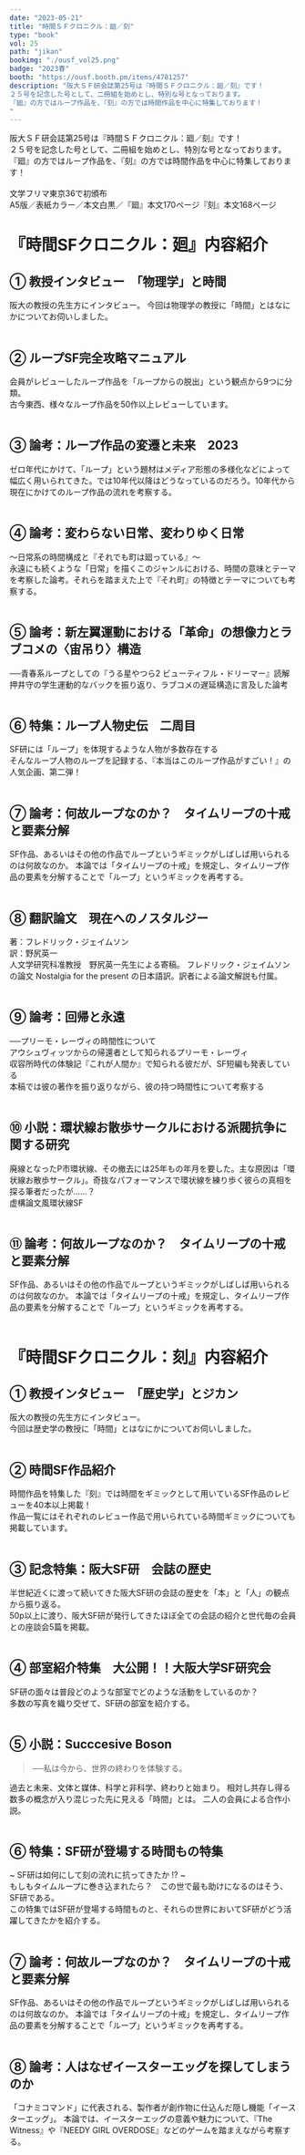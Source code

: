 ```yaml
---
date: "2023-05-21"
title: "時間ＳＦクロニクル：廻／刻"
type: "book"
vol: 25
path: "jikan"
bookimg: "./ousf_vol25.png"
badge: "2023春"
booth: "https://ousf.booth.pm/items/4781257"
description: "阪大ＳＦ研会誌第25号は『時間ＳＦクロニクル：廻／刻』です！
２５号を記念した号として、二冊組を始めとし、特別な号となっております。
『廻』の方ではループ作品を、『刻』の方では時間作品を中心に特集しております！
"
---
```


阪大ＳＦ研会誌第25号は『時間ＳＦクロニクル：廻／刻』です！  
２５号を記念した号として、二冊組を始めとし、特別な号となっております。  
『廻』の方ではループ作品を、『刻』の方では時間作品を中心に特集しております！  
<br>
文学フリマ東京36で初頒布  
A5版／表紙カラー／本文白黒／『廻』本文170ページ『刻』本文168ページ

# 『時間SFクロニクル：廻』内容紹介

## ① 教授インタビュー　「物理学」と時間

阪大の教授の先生方にインタビュー。
今回は物理学の教授に「時間」とはなにかについてお伺いしました。  
<br>

## ② ループSF完全攻略マニュアル

会員がレビューしたループ作品を「ループからの脱出」という観点から9つに分類。  
古今東西、様々なループ作品を50作以上レビューしています。  
<br>

## ③ 論考：ループ作品の変遷と未来　2023

ゼロ年代にかけて、「ループ」という題材はメディア形態の多様化などによって幅広く用いられてきた。では10年代以降はどうなっているのだろう。10年代から現在にかけてのループ作品の流れを考察する。  
<br>

## ④ 論考：変わらない日常、変わりゆく日常

〜日常系の時間構成と『それでも町は廻っている』〜  
永遠にも続くような「日常」を描くこのジャンルにおける、時間の意味とテーマを考察した論考。それらを踏まえた上で『それ町』の特徴とテーマについても考察する。  
<br>

## ⑤ 論考：新左翼運動における「革命」の想像力とラブコメの〈宙吊り〉構造
──青春系ループとしての『うる星やつら2 ビューティフル・ドリーマー』読解  
押井守の学生運動的なバックを振り返り、ラブコメの遅延構造に言及した論考  
<br>

## ⑥ 特集：ループ人物史伝　二周目

SF研には「ループ」を体現するような人物が多数存在する  
そんなループ人物のループを記録する、『本当はこのループ作品がすごい！』の人気企画、第二弾！  
<br>

## ⑦ 論考：何故ループなのか？　タイムリープの十戒と要素分解

SF作品、あるいはその他の作品でループというギミックがしばしば用いられるのは何故なのか。
本論では「タイムリープの十戒」を規定し、タイムリープ作品の要素を分解することで「ループ」というギミックを再考する。  
<br>

## ⑧ 翻訳論文　現在へのノスタルジー

著：フレドリック・ジェイムソン  
訳：野尻英一  
人文学研究科准教授　野尻英一先生による寄稿。
フレドリック・ジェイムソンの論文 Nostalgia for the present の日本語訳。訳者による論文解説も付属。  
<br>

## ⑨ 論考：回帰と永遠

──プリーモ・レーヴィの時間性について  
アウシュヴィッツからの帰還者として知られるプリーモ・レーヴィ  
収容所時代の体験記『これが人間か』で知られる彼だが、SF短編も発表している  
本稿では彼の著作を振り返りながら、彼の持つ時間性について考察する  
<br>

## ⑩ 小説：環状線お散歩サークルにおける派閥抗争に関する研究

廃線となったP市環状線、その撤去には25年もの年月を要した。主な原因は「環状線お散歩サークル」。奇抜なパフォーマンスで環状線を練り歩く彼らの真相を探る筆者だったが……？  
虚構論文風環状線SF  
<br>

## ⑪ 論考：何故ループなのか？　タイムリープの十戒と要素分解

SF作品、あるいはその他の作品でループというギミックがしばしば用いられるのは何故なのか。
本論では「タイムリープの十戒」を規定し、タイムリープ作品の要素を分解することで「ループ」というギミックを再考する。
<br><br>

# 『時間SFクロニクル：刻』内容紹介

## ① 教授インタビュー　「歴史学」とジカン

阪大の教授の先生方にインタビュー。  
今回は歴史学の教授に「時間」とはなにかについてお伺いしました。  
<br>

## ② 時間SF作品紹介

時間作品を特集した『刻』では時間をギミックとして用いているSF作品のレビューを40本以上掲載！  
作品一覧にはそれぞれのレビュー作品で用いられている時間ギミックについても掲載しています。  
<br>

## ③ 記念特集：阪大SF研　会誌の歴史

半世紀近くに渡って続いてきた阪大SF研の会誌の歴史を「本」と「人」の観点から振り返る。  
50p以上に渡り、阪大SF研が発行してきたほぼ全ての会誌の紹介と世代毎の会員との座談会5篇を掲載。  
<br>

## ④ 部室紹介特集　大公開！！大阪大学SF研究会

SF研の面々は普段どのような部室でどのような活動をしているのか？  
多数の写真を織り交ぜて、SF研の部室を紹介する。  
<br>

## ⑤ 小説：Succcesive Boson

> ──私は今から、世界の終わりを体験する。

過去と未来、文体と媒体、科学と非科学、終わりと始まり。
相対し共存し得る数多の概念が入り混じった先に見える「時間」とは。
二人の会員による合作小説。  
<br>

## ⑥ 特集：SF研が登場する時間もの特集
~ SF研は如何にして刻の流れに抗ってきたか !? ~  
もしもタイムループに巻き込まれたら？　この世で最も助けになるのはそう、SF研である。  
この特集ではSF研が登場する時間ものと、それらの世界においてSF研がどう活躍してきたかを紹介する。  
<br>


## ⑦ 論考：何故ループなのか？　タイムリープの十戒と要素分解

SF作品、あるいはその他の作品でループというギミックがしばしば用いられるのは何故なのか。
本論では「タイムリープの十戒」を規定し、タイムリープ作品の要素を分解することで「ループ」というギミックを再考する。  
<br>

## ⑧ 論考：人はなぜイースターエッグを探してしまうのか

「コナミコマンド」に代表される、製作者が創作物に仕込んだ隠し機能「イースターエッグ」。
本論では、イースターエッグの意義や魅力について、『The Witness』や『NEEDY GIRL OVERDOSE』などのゲームを踏まえながら考察する。
